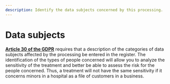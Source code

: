 ```yaml
---
description: Identify the data subjects concerned by this processing.
---
```


# Data subjects

[**Article 30 of the GDPR**](https://gdpr-info.eu/art-30-gdpr/) requires that a description of the categories of data subjects affected by the processing be entered in the register. The identification of the types of people concerned will allow you to analyze the sensitivity of the treatment and better be able to assess the risk for the people concerned. Thus, a treatment will not have the same sensitivity if it concerns minors in a hospital as a file of customers in a business.
